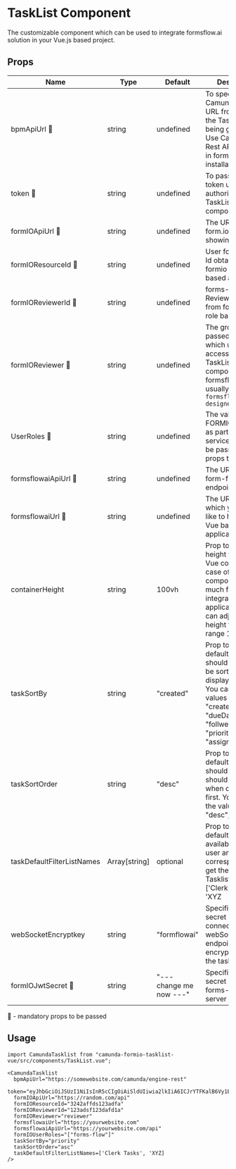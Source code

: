 # TaskList Component

The customizable component which can be used to integrate formsflow.ai
solution in your Vue.js based project. 

## Props

| Name | Type |  Default | Description |
| --- | --   | --- | ------- |
|  bpmApiUrl :triangular_flag_on_post: | string | undefined | To specify the Camunda Rest API URL from which the TaskList is being generated. Use Camunda Rest API URL used in formsflow.ai installation.|
|  token :triangular_flag_on_post:  | string | undefined | To pass the JWT token used for authorising TaskList component.|
|  formIOApiUrl :triangular_flag_on_post: | string | undefined | The URL of the form.io server for showing forms |
| formIOResourceId :triangular_flag_on_post: | string | undefined | User forms form-Id obtained from formio for role based access. |
| formIOReviewerId :triangular_flag_on_post: | string | undefined | forms-flow-forms Reviewer role Id from formio for role based access. |
| formIOReviewer :triangular_flag_on_post: | string | undefined | The group name passed to specify which user has access to the TaskList component. In formsflow.ai, it usually set as `formsflow-designer` |
| UserRoles :triangular_flag_on_post: | string | undefined | The valid FORMIO_ROLES as part of formio service. It should be passed as props to user |
| formsflowaiApiUrl :triangular_flag_on_post: | string | undefined | The URL of the form-flow API  endpoint.|
| formsflowaiUrl :triangular_flag_on_post: | string | undefined | The URL endpoint which you would like to host your Vue based application.|
| containerHeight | string | 100vh | Prop to adjust the height values of Vue component, in case of Vue component is too much for your integrated application. You can adjust the height from the range 100-400 |
| taskSortBy | string | "created" | Prop to decide by default what value should the tasks be sorted when displayed at first. You can use the values like - "created", "dueDate", "follweowUpDate", "priority", "name", "assignee" |
| taskSortOrder  | string | "desc" | Prop to decide by default what value should the tasks should be ordered when displayed at first. You can use the values like - "desc", "asc" |
| taskDefaultFilterListNames | Array[string] | optional | Prop to pass default filterList available for any user and corresponding to it get the filtered Tasklist. `eg: ['Clerk Tasks', 'XYZ |
| webSocketEncryptkey | string | "formflowai" | Specifies the secret key used to connect to webSocket endpoint for encrypting keys in the taskList |
| formIOJwtSecret :triangular_flag_on_post: | string | "--- change me now ---" | Specifies the secret key used in forms-flow-forms server jwt secret |

:triangular_flag_on_post: - mandatory props to be passed

## Usage

```
import CamundaTasklist from "camunda-formio-tasklist-vue/src/components/TaskList.vue";

<CamundaTasklist
  bpmApiUrl="https://somewebsite.com/camunda/engine-rest"
  token="eyJhbGciOiJSUzI1NiIsInR5cCIgOiAiSldUIiwia2lkIiA6ICJrYTFKalB6Vy1EaHNFSE9vd2NZVHRJdW9sR3FqT0NhN1NYV0RFc"
  formIOApiUrl="https://random.com/api"
  formIOResourceId="3242affds123adfa"
  formIOReviewerId="123adsf123dafd1a"
  formIOReviewer="reviewer"
  formsflowaiUrl="https://yourwebsite.com"
  formsflowaiApiUrl="https://yourwebsite.com/api"
  formIOUserRoles="["forms-flow"]"
  taskSortBy="priority"
  taskSortOrder="asc"
  taskDefaultFilterListNames=['Clerk Tasks', 'XYZ]
/>
```
